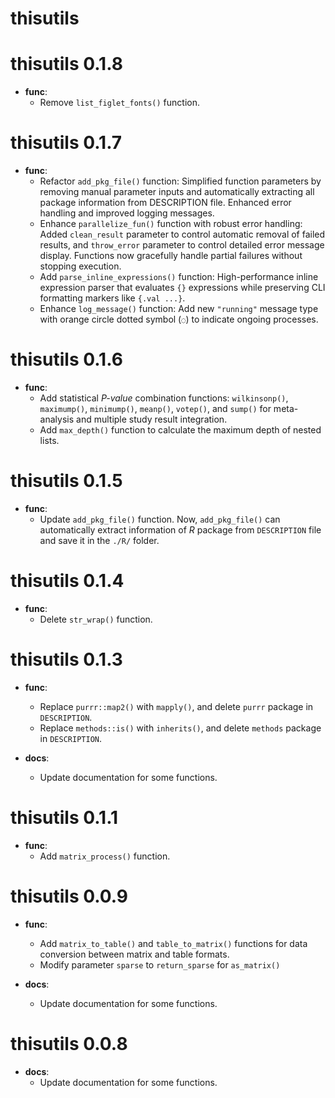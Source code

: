 # thisutils

# thisutils 0.1.8

* **func**:
  * Remove `list_figlet_fonts()` function.

# thisutils 0.1.7

* **func**:
  * Refactor `add_pkg_file()` function: Simplified function parameters by removing manual parameter inputs and automatically extracting all package information from DESCRIPTION file. Enhanced error handling and improved logging messages.
  * Enhance `parallelize_fun()` function with robust error handling: Added `clean_result` parameter to control automatic removal of failed results, and `throw_error` parameter to control detailed error message display. Functions now gracefully handle partial failures without stopping execution.
  * Add `parse_inline_expressions()` function: High-performance inline expression parser that evaluates `{}` expressions while preserving CLI formatting markers like `{.val ...}`.
  * Enhance `log_message()` function: Add new `"running"` message type with orange circle dotted symbol (`◌`) to indicate ongoing processes.

# thisutils 0.1.6

* **func**:
  * Add statistical *P-value* combination functions: `wilkinsonp()`, `maximump()`, `minimump()`, `meanp()`, `votep()`, and `sump()` for meta-analysis and multiple study result integration.
  * Add `max_depth()` function to calculate the maximum depth of nested lists.

# thisutils 0.1.5

* **func**:
  * Update `add_pkg_file()` function. Now, `add_pkg_file()` can automatically extract information of *R* package from `DESCRIPTION` file and save it in the `./R/` folder.

# thisutils 0.1.4

* **func**:
  * Delete `str_wrap()` function.

# thisutils 0.1.3

* **func**:
  * Replace `purrr::map2()` with `mapply()`, and delete `purrr` package in `DESCRIPTION`.
  * Replace `methods::is()` with `inherits()`, and delete `methods` package in `DESCRIPTION`.

* **docs**:
  * Update documentation for some functions.

# thisutils 0.1.1

* **func**:
  * Add `matrix_process()` function.

# thisutils 0.0.9

* **func**:
  * Add `matrix_to_table()` and `table_to_matrix()` functions for data conversion between matrix and table formats.
  * Modify parameter `sparse` to `return_sparse` for `as_matrix()`

* **docs**:
  * Update documentation for some functions.

# thisutils 0.0.8

* **docs**:
  * Update documentation for some functions.
